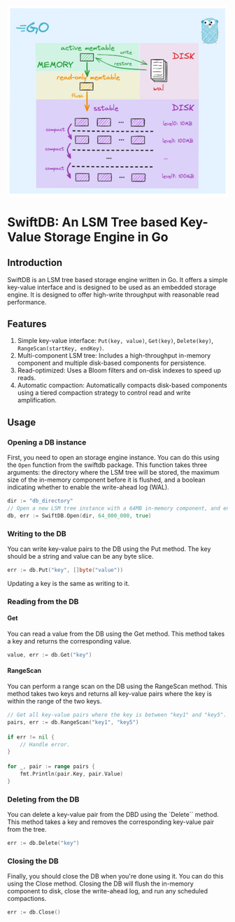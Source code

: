 ![LSM Tree Diagram](img/lsm_tree.png)

# SwiftDB: An LSM Tree based Key-Value Storage Engine in Go

## Introduction

SwiftDB is an LSM tree based storage engine written in Go. It offers a simple key-value interface and is designed to be used as an embedded storage engine. It is designed to offer high-write throughput with reasonable read performance.

## Features

1. Simple key-value interface: `Put(key, value)`, `Get(key)`, `Delete(key)`, `RangeScan(startKey, endKey)`.
1. Multi-component LSM tree: Includes a high-throughput in-memory component and multiple disk-based components for persistence.
1. Read-optimized: Uses a Bloom filters and on-disk indexes to speed up reads.
1. Automatic compaction: Automatically compacts disk-based components using a tiered compaction strategy to control read and write amplification.

## Usage

### Opening a DB instance

First, you need to open an storage engine instance. You can do this using the `Open` function from the swiftdb package. This function takes three arguments: the directory where the LSM tree will be stored, the maximum size of the in-memory component before it is flushed, and a boolean indicating whether to enable the write-ahead log (WAL).

```go
dir := "db_directory"
// Open a new LSM tree instance with a 64MB in-memory component, and enable crash recovery.
db, err := SwiftDB.Open(dir, 64_000_000, true)
```

### Writing to the DB

You can write key-value pairs to the DB using the Put method. The key should be a string and value can be any byte slice.

```go
err := db.Put("key", []byte("value"))
```

Updating a key is the same as writing to it.

### Reading from the DB

#### Get

You can read a value from the DB using the Get method. This method takes a key and returns the corresponding value.

```go
value, err := db.Get("key")
```

#### RangeScan

You can perform a range scan on the DB using the RangeScan method. This method takes two keys and returns all key-value pairs where the key is within the range of the two keys.

```go
// Get all key-value pairs where the key is between "key1" and "key5".
pairs, err := db.RangeScan("key1", "key5")

if err != nil {
    // Handle error.
}

for _, pair := range pairs {
    fmt.Println(pair.Key, pair.Value)
}
```

### Deleting from the DB

You can delete a key-value pair from the DBD using the `Delete`` method. This method takes a key and removes the corresponding key-value pair from the tree.

```go
err := db.Delete("key")
```

### Closing the DB

Finally, you should close the DB when you're done using it. You can do this using the Close method. Closing the DB will flush the in-memory component to disk, close the write-ahead log, and run any scheduled compactions.

```go
err := db.Close()
```
